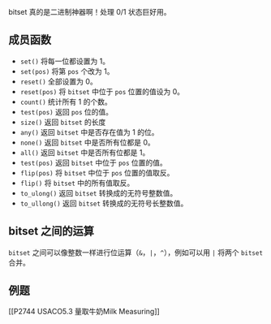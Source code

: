 bitset 真的是二进制神器啊！处理 0/1 状态巨好用。
## 成员函数
- `set()` 将每一位都设置为 $1$。
- `set(pos)` 将第 `pos` 个改为 $1$。
- `reset()` 全部设置为 $0$。
- `reset(pos)` 将 `bitset` 中位于 `pos` 位置的值设为 $0$。
- `count()` 统计所有 $1$ 的个数。
- `test(pos)` 返回 `pos` 位的值。
- `size()` 返回 `bitset` 的长度
- `any()` 返回 `bitset` 中是否存在值为 $1$ 的位。
- `none()` 返回 `bitset` 中是否所有位都是 $0$。
- `all()` 返回 `bitset` 中是否所有位都是 1。
- `test(pos)` 返回 `bitset` 中位于 `pos` 位置的值。
- `flip(pos)` 将 `bitset` 中位于 `pos` 位置的值取反。
- `flip()` 将 `bitset` 中的所有值取反。
- `to_ulong()` 返回 `bitset` 转换成的无符号整数值。
- `to_ullong()` 返回 `bitset` 转换成的无符号长整数值。
## bitset 之间的运算
`bitset` 之间可以像整数一样进行位运算（`&`，`|`，`^`），例如可以用 `|` 将两个 `bitset` 合并。
## 例题
[[P2744 USACO5.3 量取牛奶Milk Measuring]] 
